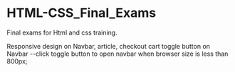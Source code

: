 # HTML-CSS_Final_Exams

Final exams for Html and css training.

Responsive design on Navbar, article, checkout cart
toggle button on Navbar
--click toggle button to open navbar when browser size is less than 800px;
